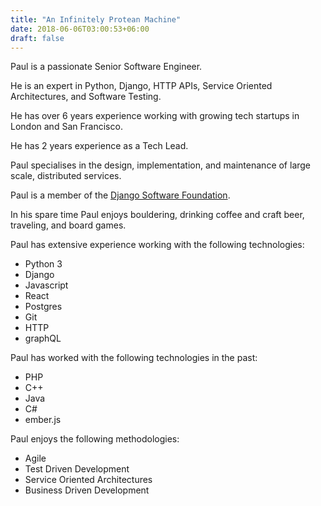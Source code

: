 ```yaml
---
title: "An Infinitely Protean Machine"
date: 2018-06-06T03:00:53+06:00
draft: false
---
```


Paul is a passionate Senior Software Engineer.

He is an expert in Python, Django, HTTP APIs, Service Oriented Architectures, and Software Testing.

He has over 6 years experience working with growing tech startups in London and San Francisco.

He has 2 years experience as a Tech Lead.

Paul specialises in the design, implementation, and maintenance of large scale, distributed services.

Paul is a member of the [Django Software Foundation](https://www.djangoproject.com/foundation/).

In his spare time Paul enjoys bouldering, drinking coffee and craft beer, traveling, and board games.

Paul has extensive experience working with the following technologies:

- Python 3
- Django
- Javascript
- React
- Postgres
- Git
- HTTP
- graphQL

Paul has worked with the following technologies in the past:

- PHP
- C++
- Java
- C#
- ember.js

Paul enjoys the following methodologies:

- Agile
- Test Driven Development
- Service Oriented Architectures
- Business Driven Development
